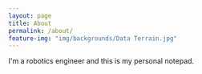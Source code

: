 ```yaml
---
layout: page
title: About
permalink: /about/
feature-img: "img/backgrounds/Data Terrain.jpg"
---
```


I'm a robotics engineer and this is my personal notepad.
